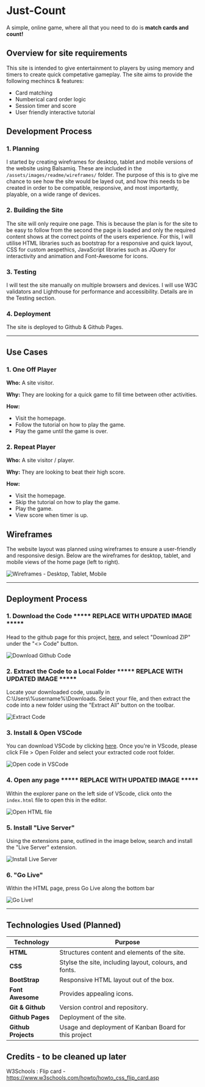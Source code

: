 # Just-Count
A simple, online game, where all that you need to do is **match cards and count!**

## Overview for site requirements

This site is intended to give entertainment to players by using memory and timers to create quick competative gameplay. The site aims to provide the following mechincs & features:

-   Card matching
-   Numberical card order logic
-   Session timer and score
-   User friendly interactive tutorial

## Development Process

### 1. Planning
I started by creating wireframes for desktop, tablet and mobile versions of the website using Balsamiq. These are included in the `/assets/images/readme/wireframes/` folder. The purpose of this is to give me chance to see how the site would be layed out, and how this needs to be created in order to be compatible, responsive, and most importantly, playable, on a wide range of devices.

### 2. Building the Site
The site will only require one page. This is because the plan is for the site to be easy to follow from the second the page is loaded and only the required content shows at the correct points of the users experience. For this, I will utilise HTML libraries such as bootstrap for a responsive and quick layout, CSS for custom aespethics, JavaScript libraries such as JQuery for interactivity and animation and Font-Awesome for icons.

### 3. Testing
I will test the site manually on multiple browsers and devices. I will use W3C validators and Lighthouse for performance and accessibility. Details are in the Testing section.

### 4. Deployment
The site is deployed to Github & Github Pages.

---

## Use Cases

### 1. One Off Player
**Who:** A site visitor.

**Why:** They are looking for a quick game to fill time between other activities.

**How:**
-   Visit the homepage.
-   Follow the tutorial on how to play the game.
-   Play the game until the game is over.

### 2. Repeat Player
**Who:** A site visitor / player.

**Why:** They are looking to beat their high score.

**How:**
-   Visit the homepage.
-   Skip the tutorial on how to play the game.
-   Play the game.
-   View score when timer is up.


## Wireframes

The website layout was planned using wireframes to ensure a user-friendly and responsive design. Below are the wireframes for desktop, tablet, and mobile views of the home page (left to right).

![Wireframes - Desktop, Tablet, Mobile](/assets/images/readme/wireframes/Design%20Wireframes.png)

---

## Deployment Process

### 1. Download the Code ***** REPLACE WITH UPDATED IMAGE *****
Head to the github page for this project, [here](https://github.com/omp5gsel/Just-Count), and select "Download ZIP" under the "<> Code" button.

![Download Github Code](assets/images/readme/deployment/screenshot-download-github-code.png)

### 2. Extract the Code to a Local Folder ***** REPLACE WITH UPDATED IMAGE *****
Locate your downloaded code, usually in C:\Users\\%username%\Downloads. Select your file, and then extract the code into a new folder using the "Extract All" button on the toolbar.

![Extract Code](assets/images/readme/deployment/screenshot-extract-code.png)

### 3. Install & Open VSCode
You can download VSCode by clicking [here](https://code.visualstudio.com/download). Once you're in VScode, please click File > Open Folder and select your extracted code root folder.

![Open code in VSCode](assets/images/readme/deployment/screenshot-open-code.png)

### 4. Open any page ***** REPLACE WITH UPDATED IMAGE *****
Within the explorer pane on the left side of VScode, click onto the `index.html` file to open this in the editor.

![Open HTML file](assets/images/readme/deployment/screenshot-open-html-file.png)

### 5. Install "Live Server"
Using the extensions pane, outlined in the image below, search and install the "Live Server" extension.

![Install Live Server](assets/images/readme/deployment/screenshot-install-live-server.png)

### 6. "Go Live"
Within the HTML page, press Go Live along the bottom bar

![Go Live!](assets/images/readme/deployment/vscode-live-server-animated-demo.gif)

---

## Technologies Used (Planned)

| Technology       | Purpose                                                    |
| ---------------- | ---------------------------------------------------------- |
| **HTML**         | Structures content and elements of the site.               |
| **CSS**          | Stylse the site, including layout, colours, and fonts.     |
| **BootStrap**    | Responsive HTML layout out of the box.                     |
| **Font Awesome** | Provides appealing icons.                                  |
| **Git & Github** | Version control and repository.                            |
| **Github Pages** | Deployment of the site.                                    |
| **Github Projects** | Usage and deployment of Kanban Board for this project   |

## Credits - to be cleaned up later
W3Schools : Flip card - https://www.w3schools.com/howto/howto_css_flip_card.asp
